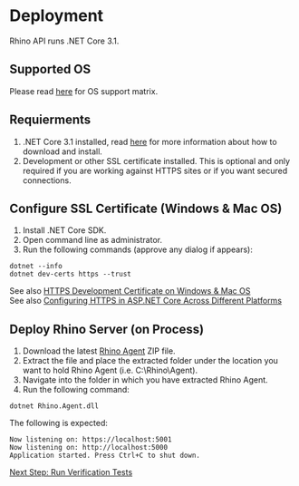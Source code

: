 # Deployment
Rhino API runs .NET Core 3.1.

## Supported OS
Please read [here](https://github.com/dotnet/core/blob/master/release-notes/3.1/3.1-supported-os.md) for OS support matrix.

## Requierments
1. .NET Core 3.1 installed, read [here](https://dotnet.microsoft.com/download/dotnet/current) for more information about how to download and install.
2. Development or other SSL certificate installed. This is optional and only required if you are working against HTTPS sites or if you want secured connections.

## Configure SSL Certificate (Windows & Mac OS)
1. Install .NET Core SDK.
2. Open command line as administrator.
3. Run the following commands (approve any dialog if appears):
```
dotnet --info
dotnet dev-certs https --trust
```

See also [HTTPS Development Certificate on Windows & Mac OS](https://docs.microsoft.com/en-us/aspnet/core/security/enforcing-ssl?view=aspnetcore-3.1&tabs=visual-studio#trust-the-aspnet-core-https-development-certificate-on-windows-and-macos)  
See also [Configuring HTTPS in ASP.NET Core Across Different Platforms](https://devblogs.microsoft.com/aspnet/configuring-https-in-asp-net-core-across-different-platforms/)

## Deploy Rhino Server (on Process)
1. Download the latest [Rhino Agent](https://github.com/savanna-projects/rhino-agent/releases) ZIP file.
2. Extract the file and place the extracted folder under the location you want to hold Rhino Agent (i.e. C:\Rhino\Agent).
3. Navigate into the folder in which you have extracted Rhino Agent.
4. Run the following command:
```
dotnet Rhino.Agent.dll
```

The following is expected:
```
Now listening on: https://localhost:5001
Now listening on: http://localhost:5000
Application started. Press Ctrl+C to shut down.
```  

[Next Step: Run Verification Tests](./VerifyDeploymnet.md)